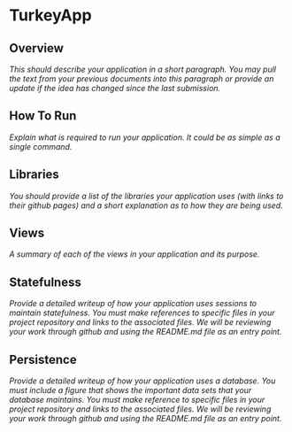 # TurkeyApp
## Overview
*This should describe your application in a short paragraph. You may pull the text from your previous documents into this paragraph or provide an update if the idea has changed since the last submission.*
## How To Run
*Explain what is required to run your application. It could be as simple as a single command.*
## Libraries
*You should provide a list of the libraries your application uses (with links to their github pages) and a short explanation as to how they are being used.*
## Views
*A summary of each of the views in your application and its purpose.*
## Statefulness
*Provide a detailed writeup of how your application uses sessions to maintain statefulness. You must make references to specific files in your project repository and links to the associated files. We will be reviewing your work through github and using the README.md file as an entry point.*
## Persistence
*Provide a detailed writeup of how your application uses a database. You must include a figure that shows the important data sets that your database maintains. You must make reference to specific files in your project repository and links to the associated files. We will be reviewing your work through github and using the README.md file as an entry point.*

